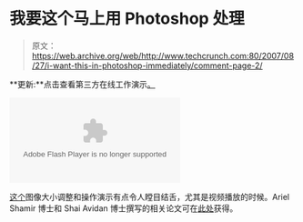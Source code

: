 # 我要这个马上用 Photoshop 处理

> 原文：<https://web.archive.org/web/http://www.techcrunch.com:80/2007/08/27/i-want-this-in-photoshop-immediately/comment-page-2/>

**更新:**点击查看第三方在线工作演示[。](https://web.archive.org/web/20090130043049/http://www.techcrunch.com/2007/08/30/image-resizing-third-party-online-demo-up/)

<param name="movie" value="http://www.youtube.com/v/qadw0BRKeMk"><param name="wmode" value="transparent"><embed src="https://web.archive.org/web/20090130043049oe_/http://www.youtube.com/v/qadw0BRKeMk" type="application/x-shockwave-flash" wmode="transparent">

[这个](https://web.archive.org/web/20090130043049/http://go2web2.blogspot.com/2007/08/fascinating-content-aware-image.html)图像大小调整和操作演示有点令人瞠目结舌，尤其是视频播放的时候。Ariel Shamir 博士和 Shai Avidan 博士撰写的相关论文可在[此处](https://web.archive.org/web/20090130043049/http://www.faculty.idc.ac.il/arik/)获得。